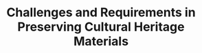 ---
abstract: null
creators:
- Xu, Qiang
date: null
document_url: https://services.phaidra.univie.ac.at/api/object/o:294519/download
grand_parent: iPRES
institutions: []
keywords:
- beijing
landing_page_url: https://phaidra.univie.ac.at/o:294519
language: eng
layout: publication
license: CC BY-SA 3.0 AT
notes_url: null
parent: iPRES 2007
publication_type: presentation
size: 617051
slides_url: null
source_name: iPRES
stream_url: null
title: Challenges and Requirements in Preserving Cultural Heritage Materials
year: 2007
---